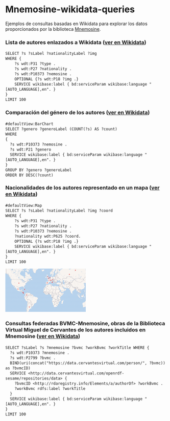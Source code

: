 # Mnemosine-wikidata-queries
Ejemplos de consultas basadas en Wikidata para explorar los datos proporcionados por la biblioteca [Mnemosine](http://repositorios.fdi.ucm.es/mnemosine/).

### Lista de autores enlazados a Wikidata ([ver en Wikidata](https://w.wiki/APHu))

```
SELECT ?s ?sLabel ?nationalityLabel ?img 
WHERE { 
    ?s wdt:P31 ?type .
    ?s wdt:P27 ?nationality .
    ?s wdt:P10373 ?nemosine .
    OPTIONAL {?s wdt:P18 ?img .}   
    SERVICE wikibase:label { bd:serviceParam wikibase:language "[AUTO_LANGUAGE],en". }
}
LIMIT 100
```

### Comparación del género de los autores ([ver en Wikidata](https://w.wiki/APJ4))
```
#defaultView:BarChart
SELECT ?genero ?generoLabel (COUNT(?s) AS ?count)
WHERE
{
  ?s wdt:P10373 ?nemosine .
  ?s wdt:P21 ?genero
  SERVICE wikibase:label { bd:serviceParam wikibase:language "[AUTO_LANGUAGE],en". }
}
GROUP BY ?genero ?generoLabel
ORDER BY DESC(?count)
```

### Nacionalidades de los autores representado en un mapa ([ver en Wikidata](https://w.wiki/APHk))
```
#defaultView:Map
SELECT ?s ?sLabel ?nationalityLabel ?img ?coord
WHERE { 
    ?s wdt:P31 ?type .
    ?s wdt:P27 ?nationality .
    ?s wdt:P10373 ?nemosine .
    ?nationality wdt:P625 ?coord.
    OPTIONAL {?s wdt:P18 ?img .}   
    SERVICE wikibase:label { bd:serviceParam wikibase:language "[AUTO_LANGUAGE],en". }
}
LIMIT 100
```

<img src="mapa.png" width="50%">


### Consultas federadas BVMC-Mnemosine, obras de la Biblioteca Virtual Miguel de Cervantes de los autores incluidos en Mnemosine ([ver en Wikidata](https://w.wiki/APJK))

```
SELECT ?sLabel ?s ?mnemosine ?bvmc ?workBvmc ?workTitle WHERE {
  ?s wdt:P10373 ?mnemosine .
  ?s wdt:P2799 ?bvmc .
  BIND(uri(concat("https://data.cervantesvirtual.com/person/", ?bvmc)) as ?bvmcID) 
  SERVICE <http://data.cervantesvirtual.com/openrdf-sesame/repositories/data> {
    ?bvmcID <http://rdaregistry.info/Elements/a/authorOf> ?workBvmc .
    ?workBvmc rdfs:label ?workTitle        
  }
  SERVICE wikibase:label { bd:serviceParam wikibase:language "[AUTO_LANGUAGE],en". }
}
LIMIT 100
```
